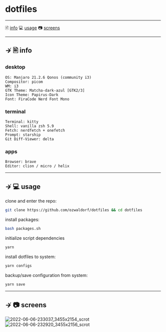 # dotfiles

---

🖹 [info](#-info)
💻 [usage](#-usage) 
📷 [screens](#-screens)

---

## ↛ 🖹 info

### desktop

```
OS: Manjaro 21.2.6 Qonos (community i3)
Compositor: picom
WM: i3
GTK Theme: Matcha-dark-azul [GTK2/3]
Icon Theme: Papirus-Dark
Font: FiraCode Nerd Font Mono
```

### terminal
```
Terminal: kitty
Shell: vanilla zsh 5.9
Fetch: nerdfetch + onefetch
Prompt: starship
Git Diff-Viewer: delta
```

### apps
```
Browser: brave
Editor: clion / micro / helix
```

---

## ↛ 💻 usage

clone and enter the repo:

```sh
git clone https://github.com/ozwaldorf/dotfiles && cd dotfiles
```

install packages:
```sh
bash packages.sh
```

initialize script dependencies
```sh
yarn
```

install dotfiles to system:

```sh
yarn configs
```

backup/save configuration from system:

```sh
yarn save
```

---

## ↛ 📷 screens

![2022-06-06-233037_3455x2154_scrot](https://user-images.githubusercontent.com/8976745/172289839-868b085c-0698-44ef-9c0c-3c727953f238.png)
![2022-06-06-232920_3455x2156_scrot](https://user-images.githubusercontent.com/8976745/172289838-603356d2-dedd-42c3-b53e-49afdb5f99a1.png)
